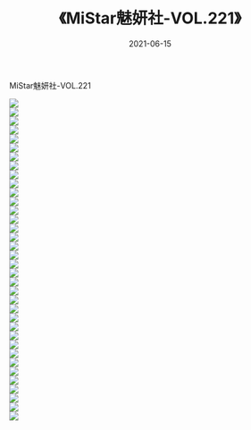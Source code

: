 ﻿---
layout: post
title:  《MiStar魅妍社-VOL.221》
date:   2021-06-15
img: http://img.660000.xyz/Sharelink/网络美图/2021/MiStar魅妍社-VOL.221/000.jpg
categories: [美女, 清纯, 唯美]
---

MiStar魅妍社-VOL.221

  ![](http://img.660000.xyz/Sharelink/网络美图/2021/MiStar魅妍社-VOL.221/001.jpg) <br> ![](http://img.660000.xyz/Sharelink/网络美图/2021/MiStar魅妍社-VOL.221/002.jpg) <br> ![](http://img.660000.xyz/Sharelink/网络美图/2021/MiStar魅妍社-VOL.221/003.jpg) <br> ![](http://img.660000.xyz/Sharelink/网络美图/2021/MiStar魅妍社-VOL.221/004.jpg) <br> ![](http://img.660000.xyz/Sharelink/网络美图/2021/MiStar魅妍社-VOL.221/005.jpg) <br> ![](http://img.660000.xyz/Sharelink/网络美图/2021/MiStar魅妍社-VOL.221/006.jpg) <br> ![](http://img.660000.xyz/Sharelink/网络美图/2021/MiStar魅妍社-VOL.221/007.jpg) <br> ![](http://img.660000.xyz/Sharelink/网络美图/2021/MiStar魅妍社-VOL.221/008.jpg) <br> ![](http://img.660000.xyz/Sharelink/网络美图/2021/MiStar魅妍社-VOL.221/009.jpg) <br> ![](http://img.660000.xyz/Sharelink/网络美图/2021/MiStar魅妍社-VOL.221/010.jpg) <br> ![](http://img.660000.xyz/Sharelink/网络美图/2021/MiStar魅妍社-VOL.221/011.jpg) <br> ![](http://img.660000.xyz/Sharelink/网络美图/2021/MiStar魅妍社-VOL.221/012.jpg) <br> ![](http://img.660000.xyz/Sharelink/网络美图/2021/MiStar魅妍社-VOL.221/013.jpg) <br> ![](http://img.660000.xyz/Sharelink/网络美图/2021/MiStar魅妍社-VOL.221/014.jpg) <br> ![](http://img.660000.xyz/Sharelink/网络美图/2021/MiStar魅妍社-VOL.221/015.jpg) <br> ![](http://img.660000.xyz/Sharelink/网络美图/2021/MiStar魅妍社-VOL.221/016.jpg) <br> ![](http://img.660000.xyz/Sharelink/网络美图/2021/MiStar魅妍社-VOL.221/017.jpg) <br> ![](http://img.660000.xyz/Sharelink/网络美图/2021/MiStar魅妍社-VOL.221/018.jpg) <br> ![](http://img.660000.xyz/Sharelink/网络美图/2021/MiStar魅妍社-VOL.221/019.jpg) <br> ![](http://img.660000.xyz/Sharelink/网络美图/2021/MiStar魅妍社-VOL.221/020.jpg) <br> ![](http://img.660000.xyz/Sharelink/网络美图/2021/MiStar魅妍社-VOL.221/021.jpg) <br> ![](http://img.660000.xyz/Sharelink/网络美图/2021/MiStar魅妍社-VOL.221/022.jpg) <br> ![](http://img.660000.xyz/Sharelink/网络美图/2021/MiStar魅妍社-VOL.221/023.jpg) <br> ![](http://img.660000.xyz/Sharelink/网络美图/2021/MiStar魅妍社-VOL.221/024.jpg) <br> ![](http://img.660000.xyz/Sharelink/网络美图/2021/MiStar魅妍社-VOL.221/025.jpg) <br> ![](http://img.660000.xyz/Sharelink/网络美图/2021/MiStar魅妍社-VOL.221/026.jpg) <br> ![](http://img.660000.xyz/Sharelink/网络美图/2021/MiStar魅妍社-VOL.221/027.jpg) <br> ![](http://img.660000.xyz/Sharelink/网络美图/2021/MiStar魅妍社-VOL.221/028.jpg) <br> ![](http://img.660000.xyz/Sharelink/网络美图/2021/MiStar魅妍社-VOL.221/029.jpg) <br> ![](http://img.660000.xyz/Sharelink/网络美图/2021/MiStar魅妍社-VOL.221/030.jpg) <br> ![](http://img.660000.xyz/Sharelink/网络美图/2021/MiStar魅妍社-VOL.221/031.jpg) <br> ![](http://img.660000.xyz/Sharelink/网络美图/2021/MiStar魅妍社-VOL.221/032.jpg) <br> ![](http://img.660000.xyz/Sharelink/网络美图/2021/MiStar魅妍社-VOL.221/033.jpg) <br> ![](http://img.660000.xyz/Sharelink/网络美图/2021/MiStar魅妍社-VOL.221/034.jpg) <br> ![](http://img.660000.xyz/Sharelink/网络美图/2021/MiStar魅妍社-VOL.221/035.jpg) <br> ![](http://img.660000.xyz/Sharelink/网络美图/2021/MiStar魅妍社-VOL.221/036.jpg) <br>